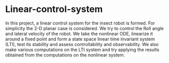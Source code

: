 # Linear-control-system
In this project, a linear control system for the insect robot is formed. For simplicity the 2-D planar case is considered. We try to control the Roll angle and lateral velocity of the robot. We take the nonlinear ODE, linearize it around a fixed point and form a state space linear time invariant system (LTI), test its stability and assess controllability and observability. We also make various computations on the LTI system and try applying the results obtained from the computations on the nonlinear system.
